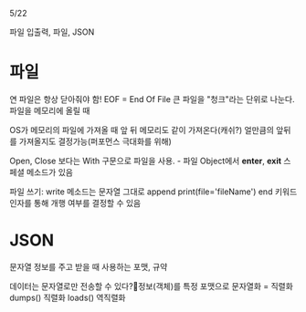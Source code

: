 5/22

파일 입출력, 파일, JSON

# 파일

연 파일은 항상 닫아줘야 함!
EOF = End Of File
큰 파일을 "청크"라는 단위로 나눈다.
파일을 메모리에 올릴 때

OS가 메모리의 파일에 가져올 때 앞 뒤 메모리도 같이 가져온다(캐쉬?)
얼만큼의 앞뒤를 가져올지도 결정가능(퍼포먼스 극대화를 위해)

Open, Close 보다는 With 구문으로 파일을 사용.
	- 파일 Object에서 __enter__, __exit__ 스페셜 메소드가 있음

파일 쓰기: 
write 메소드는 문자열 그대로 append
print(file='fileName') end 키워드인자를 통해 개행 여부를 결정할 수 있음



# JSON

문자열 정보를 주고 받을 때 사용하는 포맷, 규약

데이터는 문자열로만 전송할 수 있다?정보(객체)를 특정 포맷으로 문자열화 = 직렬화
dumps() 직렬화
loads() 역직렬화
